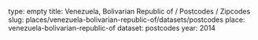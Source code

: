 type: empty
title: Venezuela, Bolivarian Republic of / Postcodes / Zipcodes
slug: places/venezuela-bolivarian-republic-of/datasets/postcodes
place: venezuela-bolivarian-republic-of
dataset: postcodes
year: 2014
